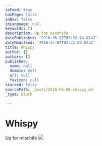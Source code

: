 ```yaml
---
inFeed: true
hasPage: false
inNav: false
inLanguage: null
keywords: []
description: Up for mischife
datePublished: '2016-05-07T07:32:14.014Z'
dateModified: '2016-05-07T07:32:09.843Z'
title: Whispy
author: []
authors: []
publisher:
  name: null
  domain: null
  url: null
  favicon: null
starred: false
sourcePath: _posts/2016-05-06-whispy.md
_type: Blurb

---
```

# Whispy

Up for mischife
![](https://the-grid-user-content.s3-us-west-2.amazonaws.com/d858eb70-5496-4a39-b906-3992cece3575.jpg)